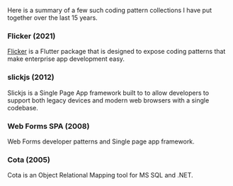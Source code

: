Here is a summary of a few such coding pattern collections I have put together over the last 15 years.
 
### Flicker (2021)
[Flicker](https://pub.dev/packages/flutter_flicker) is a Flutter package that is designed to expose coding patterns that make enterprise app development easy.
 
### slickjs (2012)
Slickjs is a Single Page App framework built to to allow developers to support both legacy devices and modern web browsers with a single codebase.
 
### Web Forms SPA (2008)
Web Forms developer patterns and Single page app framework.
 
### Cota (2005)
Cota is an Object Relational Mapping tool for MS SQL and .NET.
